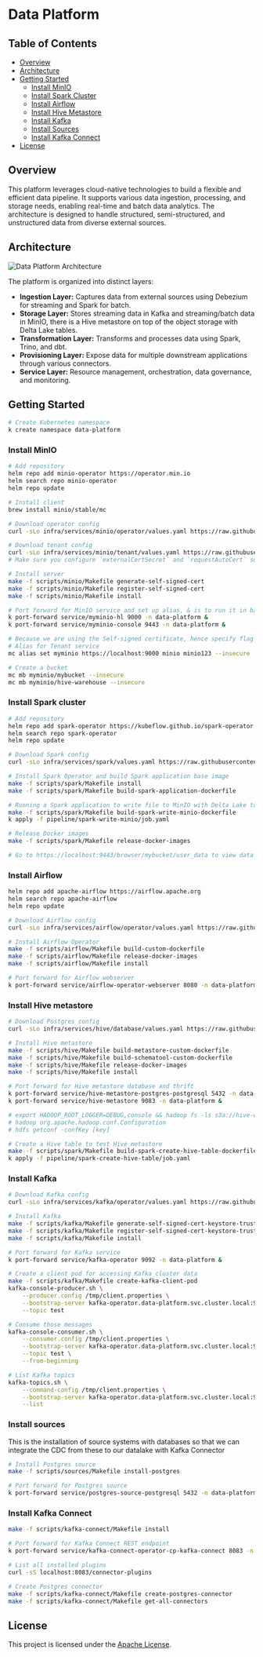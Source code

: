 # Data Platform

## Table of Contents

* [Overview](#overview)
* [Architecture](#architecture)
* [Getting Started](#getting-started)
    * [Install MinIO](#install-minio)
    * [Install Spark Cluster](#install-spark-cluster)
    * [Install Airflow](#install-airflow)
    * [Install Hive Metastore](#install-hive-metastore)
    * [Install Kafka](#install-kafka)
    * [Install Sources](#install-sources)
    * [Install Kafka Connect](#install-kafka-connect)
* [License](#license)

## Overview

This platform leverages cloud-native technologies to build a flexible and efficient data pipeline. It supports various data ingestion, processing, and storage needs, enabling real-time and batch data analytics. The architecture is designed to handle structured, semi-structured, and unstructured data from diverse external sources.

## Architecture

![Data Platform Architecture](./architecture.jpg)

The platform is organized into distinct layers:

* **Ingestion Layer:** Captures data from external sources using Debezium for streaming and Spark for batch.
* **Storage Layer:** Stores streaming data in Kafka and streaming/batch data in MinIO, there is a Hive metastore on top of the object storage with Delta Lake tables.
* **Transformation Layer:** Transforms and processes data using Spark, Trino, and dbt.
* **Provisioning Layer:** Expose data for multiple downstream applications through various connectors.
* **Service Layer:** Resource management, orchestration, data governance, and monitoring.

## Getting Started

```bash
# Create Kubernetes namespace
k create namespace data-platform
```

### Install MinIO

```bash
# Add repository
helm repo add minio-operator https://operator.min.io
helm search repo minio-operator
helm repo update

# Install client
brew install minio/stable/mc

# Download operator config
curl -sLo infra/services/minio/operator/values.yaml https://raw.githubusercontent.com/minio/operator/master/helm/operator/values.yaml

# Download tenant config
curl -sLo infra/services/minio/tenant/values.yaml https://raw.githubusercontent.com/minio/operator/master/helm/tenant/values.yaml
# Make sure you configure `externalCertSecret` and `requestAutoCert` so that the server use Self-signed certificate instead of auto-generated certificate

# Install server
make -f scripts/minio/Makefile generate-self-signed-cert
make -f scripts/minio/Makefile register-self-signed-cert
make -f scripts/minio/Makefile install

# Port forward for MinIO service and set up alias, & is to run it in background
k port-forward service/myminio-hl 9000 -n data-platform &
k port-forward service/myminio-console 9443 -n data-platform &

# Because we are using the Self-signed certificate, hence specify flag --insecure here
# Alias for Tenant service
mc alias set myminio https://localhost:9000 minio minio123 --insecure

# Create a bucket
mc mb myminio/mybucket --insecure
mc mb myminio/hive-warehouse --insecure
```

### Install Spark cluster

```bash
# Add repository
helm repo add spark-operator https://kubeflow.github.io/spark-operator
helm search repo spark-operator
helm repo update

# Download Spark config
curl -sLo infra/services/spark/values.yaml https://raw.githubusercontent.com/kubeflow/spark-operator/refs/heads/master/charts/spark-operator-chart/values.yaml

# Install Spark Operator and build Spark application base image
make -f scripts/spark/Makefile install
make -f scripts/spark/Makefile build-spark-application-dockerfile

# Running a Spark application to write file to MinIO with Delta Lake table format
make -f scripts/spark/Makefile build-spark-write-minio-dockerfile
k apply -f pipeline/spark-write-minio/job.yaml

# Release Docker images
make -f scripts/spark/Makefile release-docker-images

# Go to https://localhost:9443/browser/mybucket/user_data to view data files
```

### Install Airflow

```bash
helm repo add apache-airflow https://airflow.apache.org
helm search repo apache-airflow
helm repo update

# Download Airflow config
curl -sLo infra/services/airflow/operator/values.yaml https://raw.githubusercontent.com/apache/airflow/refs/heads/main/chart/values.yaml

# Install Airflow Operator
make -f scripts/airflow/Makefile build-custom-dockerfile
make -f scripts/airflow/Makefile release-docker-images
make -f scripts/airflow/Makefile install

# Port forward for Airflow webserver
k port-forward service/airflow-operator-webserver 8080 -n data-platform &
```

### Install Hive metastore

```bash
# Download Postgres config
curl -sLo infra/services/hive/database/values.yaml https://raw.githubusercontent.com/bitnami/charts/refs/heads/main/bitnami/postgresql/values.yaml

# Install Hive metastore
make -f scripts/hive/Makefile build-metastore-custom-dockerfile
make -f scripts/hive/Makefile build-schematool-custom-dockerfile
make -f scripts/hive/Makefile release-docker-images
make -f scripts/hive/Makefile install

# Port forward for Hive metastore database and thrift
k port-forward service/hive-metastore-postgres-postgresql 5432 -n data-platform &
k port-forward service/hive-metastore 9083 -n data-platform &

# export HADOOP_ROOT_LOGGER=DEBUG,console && hadoop fs -ls s3a://hive-warehouse/
# hadoop org.apache.hadoop.conf.Configuration
# hdfs getconf -confKey [key]

# Create a Hive table to test Hive metastore
make -f scripts/spark/Makefile build-spark-create-hive-table-dockerfile
k apply -f pipeline/spark-create-hive-table/job.yaml
```

### Install Kafka

```bash
# Download Kafka config
curl -sLo infra/services/kafka/operator/values.yaml https://raw.githubusercontent.com/bitnami/charts/refs/heads/main/bitnami/kafka/values.yaml

# Install Kafka
make -f scripts/kafka/Makefile generate-self-signed-cert-keystore-truststore
make -f scripts/kafka/Makefile register-self-signed-cert-keystore-truststore
make -f scripts/kafka/Makefile install

# Port forward for Kafka service
k port-forward service/kafka-operator 9092 -n data-platform &

# Create a client pod for accessing Kafka cluster data
make -f scripts/kafka/Makefile create-kafka-client-pod
kafka-console-producer.sh \
    --producer.config /tmp/client.properties \
    --bootstrap-server kafka-operator.data-platform.svc.cluster.local:9092 \
    --topic test

# Consume those messages
kafka-console-consumer.sh \
    --consumer.config /tmp/client.properties \
    --bootstrap-server kafka-operator.data-platform.svc.cluster.local:9092 \
    --topic test \
    --from-beginning

# List Kafka topics
kafka-topics.sh \
    --command-config /tmp/client.properties \
    --bootstrap-server kafka-operator.data-platform.svc.cluster.local:9092 \
    --list
```

### Install sources

This is the installation of source systems with databases so that we can integrate the CDC from these to our datalake with Kafka Connector

```bash
# Install Postgres source
make -f scripts/sources/Makefile install-postgres

# Port forward for Postgres source
k port-forward service/postgres-source-postgresql 5432 -n data-platform &
```

### Install Kafka Connect

```bash
make -f scripts/kafka-connect/Makefile install

# Port forward for Kafka Connect REST endpoint
k port-forward service/kafka-connect-operator-cp-kafka-connect 8083 -n data-platform &

# List all installed plugins
curl -sS localhost:8083/connector-plugins

# Create Postgres connector
make -f scripts/kafka-connect/Makefile create-postgres-connector
make -f scripts/kafka-connect/Makefile get-all-connectors
```

## License

This project is licensed under the [Apache License](LICENSE).